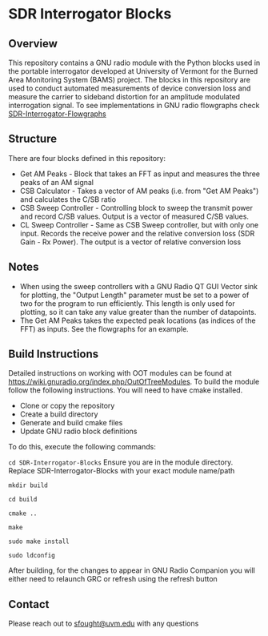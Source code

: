 # SDR Interrogator Blocks
## Overview
This repository contains a GNU radio module with the Python blocks used in the portable interrogator developed at University of Vermont for the Burned Area Monitoring System (BAMS) project. The blocks in this repository are used to conduct automated measurements of device conversion loss and measure the carrier to sideband distortion for an amplitude modulated interrogation signal. To see implementations in GNU radio flowgraphs check [SDR-Interrogator-Flowgraphs](https://github.com/UVM-Wireless-Lab/SDR-Interrogator-Flowgraphs) 

## Structure
There are four blocks defined in this repository:
- Get AM Peaks  -  Block that takes an FFT as input and measures the three peaks of an AM signal
- CSB Calculator  -  Takes a vector of AM peaks (i.e. from "Get AM Peaks") and calculates the C/SB ratio
- CSB Sweep Controller  -  Controlling block to sweep the transmit power and record C/SB values. Output is a vector of measured C/SB values.
- CL Sweep Controller  -  Same as CSB Sweep controller, but with only one input. Records the receive power and the relative conversion loss (SDR Gain - Rx Power). The output is a vector of relative conversion loss
  
## Notes
- When using the sweep controllers with a GNU Radio QT GUI Vector sink for plotting, the "Output Length" parameter must be set to a power of two for the program to run efficiently. This length is only used for plotting, so it can take any value greater than the number of datapoints.
- The Get AM Peaks takes the expected peak locations (as indices of the FFT) as inputs. See the flowgraphs for an example.

## Build Instructions
Detailed instructions on working with OOT modules can be found at https://wiki.gnuradio.org/index.php/OutOfTreeModules. To build the module follow the following instructions. You will need to have cmake installed.
- Clone or copy the repository
- Create a build directory
- Generate and build cmake files
- Update GNU radio block definitions
  
To do this, execute the following commands:

`cd SDR-Interrogator-Blocks` Ensure you are in the module directory. Replace SDR-Interrogator-Blocks with your exact module name/path

`mkdir build`

`cd build`

`cmake ..`

`make`

`sudo make install`

`sudo ldconfig`

After building, for the changes to appear in GNU Radio Companion you will either need to relaunch GRC or refresh using the refresh button

## Contact
Please reach out to sfought@uvm.edu with any questions
